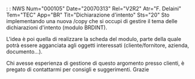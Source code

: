  :  : NWS Num="000105" Date="20070313" Rel="V2R2" Atr="F. Delaini" Tem="TEC" App="BR" Tit="Dichiarazione d'intento" Sts="20"
Sto implementando una nuova /copy che si occupi di gestire il tema delle dichiarazioni d'intento (modulo BRDINT).

L'idea è poi quella di realizzare la scheda del modulo, parte della quale potrà essere agganciata agli oggetti interessati (cliente/fornitore, azienda, documento...).

Chi avesse esperienza di gestione di questo argomento presso clienti, è pregato di contattarmi per consigli e suggerimenti.
Grazie
